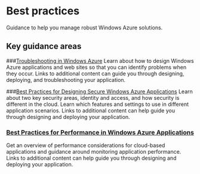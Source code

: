 <properties linkid="landing-page" urlDisplayName="Best practices" pageTitle="Windows Azure Linux virtual machine best practices" Title="Windows Azure Linux virtual machine best practices" metaKeywords="Windows Azure best practices, Azure best practices" Description="Find topics about best practices in Windows Azure." metaCanonical="http://www.windowsazure.com/en-us/manage/windows/best-practices/" disqusComments="0" umbracoNaviHide="0" />


# Best practices
Guidance to help you manage robust Windows Azure solutions.

## Key guidance areas

###[Troubleshooting in Windows Azure][]
Learn about how to design Windows Azure applications and web sites so that you can identify problems when they occur. Links to additional content can guide you through designing, deploying, and troubleshooting your application. 

###[Best Practices for Designing Secure Windows Azure Applications][]
Learn about two key security areas, identity and access, and how security is different in the cloud. Learn which features and settings to use in different application scenarios. Links to additional content can help guide you through designing and deploying your application.

### [Best Practices for Performance in Windows Azure Applications][]
Get an overview of performance considerations for cloud-based applications and guidance around monitoring application performance. Links to additional content can help guide you through designing and deploying your application.


[Troubleshooting in Windows Azure]: ./troubleshooting/
[Best Practices for Designing Secure Windows Azure Applications]: ./security/
[Best Practices for Performance in Windows Azure Applications]: ./performance/